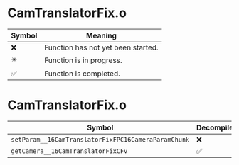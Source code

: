 # CamTranslatorFix.o
| Symbol | Meaning 
| ------------- | ------------- 
| :x: | Function has not yet been started. 
| :eight_pointed_black_star: | Function is in progress. 
| :white_check_mark: | Function is completed. 


# CamTranslatorFix.o
| Symbol | Decompiled? |
| ------------- | ------------- |
| `setParam__16CamTranslatorFixFPC16CameraParamChunk` | :x: |
| `getCamera__16CamTranslatorFixCFv` | :white_check_mark: |
